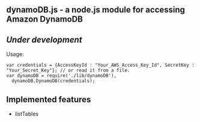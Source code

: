 ## dynamoDB.js - a node.js module for accessing Amazon DynamoDB
## *Under development*
Usage:

    var credentials = {AccessKeyId : "Your_AWS_Access_Key_Id", SecretKey : "Your_Secret_Key"}; // or read it from a file.
    var dynamoDB = require('./lib/dynamoDB'),
      dynamoDB.DynamoDB(credentials);


## Implemented features
* listTables

